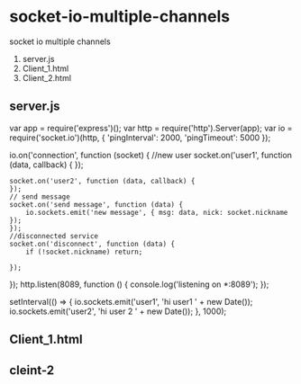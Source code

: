 # socket-io-multiple-channels
socket io multiple channels
1) server.js
2) Client_1.html
3) Client_2.html

server.js
---------

var app = require('express')();
var http = require('http').Server(app);
var io = require('socket.io')(http, {
    'pingInterval': 2000,
    'pingTimeout': 5000
});

io.on('connection', function (socket) {
    //new user 
    socket.on('user1', function (data, callback) {
    });

    socket.on('user2', function (data, callback) {
    });
    // send message 
    socket.on('send message', function (data) {
        io.sockets.emit('new message', { msg: data, nick: socket.nickname });
    });
    //disconnected service
    socket.on('disconnect', function (data) {
        if (!socket.nickname) return;

    });
});
http.listen(8089, function () {
    console.log('listening on *:8089');
});


setInterval(() => {
    io.sockets.emit('user1', 'hi user1 ' + new Date());
    io.sockets.emit('user2', 'hi user 2 ' + new Date());
}, 1000);


Client_1.html
-------------
<div id="data"></div>
<script src="https://cdn.socket.io/socket.io-1.0.0.js"></script>
<script src="https://ajax.googleapis.com/ajax/libs/jquery/3.4.1/jquery.min.js"></script>
<script src="https://cdnjs.cloudflare.com/ajax/libs/socket.io/1.4.5/socket.io.min.js"></script>
<script type="text/javascript">
    var name = "";
    var socket = io('http://localhost:8089');
    $(document).ready(function () {
        name = getCookie("Client");

        if (name == null || name == "null") {
            return false;
        }
        // socket = io.connect();
        socket.emit('user2', name, function (data) {

        });
    });
    socket.on('user2', function (data) {
        $("#data").html(data);

    });

    function getCookie(name) {
        var v = document.cookie.match('(^|;) ?' + name + '=([^;]*)(;|$)');
        return v ? v[2] : null;
    }
    function setCookie(name, value, days) {
        var d = new Date;
        d.setTime(d.getTime() + 24 * 60 * 60 * 1000 * days);
        document.cookie = name + "=" + value + ";path=/;expires=" + d.toGMTString();
    }

</script>


cleint-2
-----------
<div id="data"></div>
<script src="https://cdn.socket.io/socket.io-1.0.0.js"></script>
<script src="https://ajax.googleapis.com/ajax/libs/jquery/3.4.1/jquery.min.js"></script>
<script src="https://cdnjs.cloudflare.com/ajax/libs/socket.io/1.4.5/socket.io.min.js"></script>
<script type="text/javascript">
    var name = "";
    var socket = io('http://localhost:8089');
    $(document).ready(function () {
        name = getCookie("Client");

        if (name == null || name == "null") {
            return false;
        }
        // socket = io.connect();
        socket.emit('user1', name, function (data) {
           
        });
    });
    socket.on('user1', function (data) {
       $("#data").html(data);

    });

    function getCookie(name) {
        var v = document.cookie.match('(^|;) ?' + name + '=([^;]*)(;|$)');
        return v ? v[2] : null;
    }
    function setCookie(name, value, days) {
        var d = new Date;
        d.setTime(d.getTime() + 24 * 60 * 60 * 1000 * days);
        document.cookie = name + "=" + value + ";path=/;expires=" + d.toGMTString();
    }

</script>

